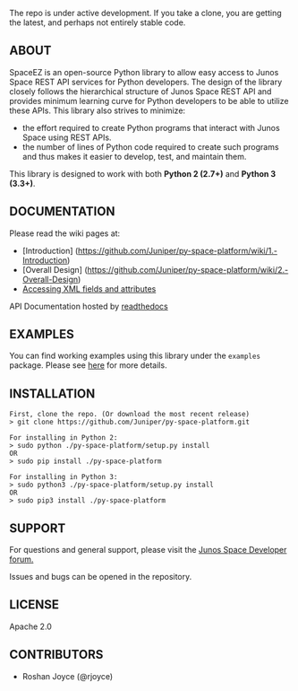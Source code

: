 The repo is under active development.  If you take a clone, you are getting the latest, and perhaps not entirely stable code.

## ABOUT
SpaceEZ is an open-source Python library to allow easy access to Junos Space REST API services for Python developers. The design of the library closely follows the hierarchical structure of Junos Space REST API and provides minimum learning curve for Python developers to be able to utilize these APIs. This library also strives to minimize:
* the effort required to create Python programs that interact with Junos Space using REST APIs. 
* the number of lines of Python code required to create such programs and thus makes it easier to develop, test, and maintain them.

This library is designed to work with both **Python 2 (2.7+)** and **Python 3 (3.3+)**.

## DOCUMENTATION

Please read the wiki pages at:
* [Introduction] (https://github.com/Juniper/py-space-platform/wiki/1.-Introduction)
* [Overall Design] (https://github.com/Juniper/py-space-platform/wiki/2.-Overall-Design)
* [Accessing XML fields and attributes](https://github.com/Juniper/py-space-platform/wiki/3.-Accessing-XML-fields-and-attributes)

API Documentation hosted by [readthedocs](http://space-ez.readthedocs.org)

## EXAMPLES
You can find working examples using this library under the `examples` package. Please see [here](https://github.com/Juniper/py-space-platform/tree/master/examples) for more details.

## INSTALLATION

```
First, clone the repo. (Or download the most recent release)
> git clone https://github.com/Juniper/py-space-platform.git

For installing in Python 2:
> sudo python ./py-space-platform/setup.py install
OR
> sudo pip install ./py-space-platform

For installing in Python 3:
> sudo python3 ./py-space-platform/setup.py install
OR
> sudo pip3 install ./py-space-platform
```


## SUPPORT

For questions and general support, please visit the [Junos Space Developer forum.](http://forums.juniper.net/t5/Junos-Space-Developer/bd-p/JSD)

Issues and bugs can be opened in the repository.

## LICENSE

Apache 2.0
  
## CONTRIBUTORS

  - Roshan Joyce (@rjoyce)

